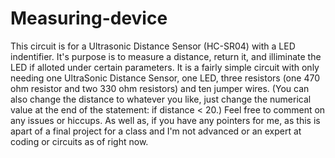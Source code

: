 # Measuring-device
This circuit is for a Ultrasonic Distance Sensor (HC-SR04) with a LED indentifier. 
It's purpose is to measure a distance, return it, and illiminate the LED if alloted under certain parameters.
It is a fairly simple circuit with only needing one UltraSonic Distance Sensor, one LED, three resistors (one 470 ohm resistor and two 330 ohm resistors) and ten jumper wires. (You can also change the distance to whatever you like, just change the numerical value at the end of the statement: if distance < 20.)
Feel free to comment on any issues or hiccups. As well as, if you have any pointers for me, as this is apart of a final project for a class and I'm not advanced or an expert at coding or circuits as of right now.
